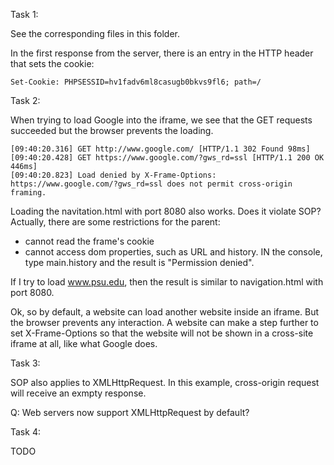 

Task 1:

See the corresponding files in this folder.

In the first response from the server, there is an entry in the HTTP header that sets the cookie:

    Set-Cookie: PHPSESSID=hv1fadv6ml8casugb0bkvs9fl6; path=/

Task 2:

When trying to load Google into the iframe, we see that the GET requests succeeded but the browser prevents the loading.

    [09:40:20.316] GET http://www.google.com/ [HTTP/1.1 302 Found 98ms]
    [09:40:20.428] GET https://www.google.com/?gws_rd=ssl [HTTP/1.1 200 OK 446ms]
    [09:40:20.823] Load denied by X-Frame-Options: https://www.google.com/?gws_rd=ssl does not permit cross-origin framing.

Loading the navitation.html with port 8080 also works. Does it violate SOP? Actually, there are some restrictions for
the parent:
- cannot read the frame's cookie
- cannot access dom properties, such as URL and history. IN the console, type main.history and the result is "Permission
denied".

If I try to load www.psu.edu, then the result is similar to navigation.html with port 8080.

Ok, so by default, a website can load another website inside an iframe. But the browser prevents any interaction. A
website can make a step further to set X-Frame-Options so that the website will not be shown in a cross-site iframe at
all, like what Google does.

Task 3:

SOP also applies to XMLHttpRequest. In this example, cross-origin request will receive an exmpty response.

Q: Web servers now support XMLHttpRequest by default? 

Task 4:

TODO
